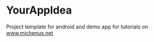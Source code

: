 YourAppIdea
===========

Project template for android and demo app for tutorials on www.michenux.net
